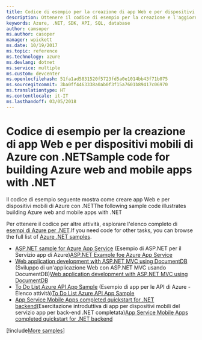 ```yaml
---
title: Codice di esempio per la creazione di app Web e per dispositivi mobili di Azure con .NET
description: Ottenere il codice di esempio per la creazione e l'aggiornamento di App Web di Azure con .NET
keywords: Azure, .NET, SDK, API, SQL, database
author: camsoper
ms.author: casoper
manager: wpickett
ms.date: 10/19/2017
ms.topic: reference
ms.technology: azure
ms.devlang: dotnet
ms.service: multiple
ms.custom: devcenter
ms.openlocfilehash: 51fa1ad5831520f5723fd5a0e1014bb43f71b075
ms.sourcegitcommit: 3ba0ff4463338a0ab0f3f15a7601b89417c06970
ms.translationtype: HT
ms.contentlocale: it-IT
ms.lasthandoff: 03/05/2018
---
```

# <a name="sample-code-for-building-azure-web-and-mobile-apps-with-net"></a><span data-ttu-id="f8d4f-104">Codice di esempio per la creazione di app Web e per dispositivi mobili di Azure con .NET</span><span class="sxs-lookup"><span data-stu-id="f8d4f-104">Sample code for building Azure web and mobile apps with .NET</span></span>

<span data-ttu-id="f8d4f-105">Il codice di esempio seguente mostra come creare app Web e per dispositivi mobili di Azure con .NET</span><span class="sxs-lookup"><span data-stu-id="f8d4f-105">The following sample code illustrates building Azure web and mobile apps with .NET</span></span>

<span data-ttu-id="f8d4f-106">Per ottenere il codice per altre attività, esplorare l'elenco completo di [esempi di Azure per .NET](https://azure.microsoft.com/resources/samples/?platform=dotnet&view=azure-dotnet).</span><span class="sxs-lookup"><span data-stu-id="f8d4f-106">If you need code for other tasks, you can browse the full list of [Azure .NET samples](https://azure.microsoft.com/resources/samples/?platform=dotnet&view=azure-dotnet).</span></span>

- <span data-ttu-id="f8d4f-107">[ASP.NET sample for Azure App Service](https://azure.microsoft.com/resources/samples/app-service-web-dotnet-get-started/) (Esempio di ASP.NET per il Servizio app di Azure)</span><span class="sxs-lookup"><span data-stu-id="f8d4f-107">[ASP.NET Example foe Azure App Service](https://azure.microsoft.com/resources/samples/app-service-web-dotnet-get-started/)</span></span>
- <span data-ttu-id="f8d4f-108">[Web application development with ASP.NET MVC using DocumentDB](https://azure.microsoft.com/resources/samples/documentdb-dotnet-todo-app/
) (Sviluppo di un'applicazione Web con ASP.NET MVC usando DocumentDB)</span><span class="sxs-lookup"><span data-stu-id="f8d4f-108">[Web application development with ASP.NET MVC using DocumentDB](https://azure.microsoft.com/resources/samples/documentdb-dotnet-todo-app/
)</span></span>
- <span data-ttu-id="f8d4f-109">[To Do List Azure API App Sample](https://azure.microsoft.com/resources/samples/app-service-api-dotnet-todo-list/?cdn=disable) (Esempio di app per le API di Azure - Elenco attività)</span><span class="sxs-lookup"><span data-stu-id="f8d4f-109">[To Do List Azure API App Sample](https://azure.microsoft.com/resources/samples/app-service-api-dotnet-todo-list/?cdn=disable)</span></span>
- <span data-ttu-id="f8d4f-110">[App Service Mobile Apps completed quickstart for .NET backend](https://azure.microsoft.com/resources/samples/app-service-mobile-dotnet-backend-quickstart/)(Esercitazione introduttiva di app per dispositivi mobili del servizio app per back-end .NET completata)</span><span class="sxs-lookup"><span data-stu-id="f8d4f-110">[App Service Mobile Apps completed quickstart for .NET backend](https://azure.microsoft.com/resources/samples/app-service-mobile-dotnet-backend-quickstart/)</span></span>


[!include[More samples](includes/more-samples.md)]
